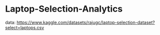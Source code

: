 # Laptop-Selection-Analytics

data: https://www.kaggle.com/datasets/rajugc/laptop-selection-dataset?select=laptops.csv